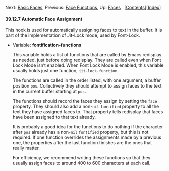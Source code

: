 

Next: [Basic Faces](Basic-Faces.html), Previous: [Face Functions](Face-Functions.html), Up: [Faces](Faces.html)   \[[Contents](index.html#SEC_Contents "Table of contents")]\[[Index](Index.html "Index")]

#### 39.12.7 Automatic Face Assignment

This hook is used for automatically assigning faces to text in the buffer. It is part of the implementation of Jit-Lock mode, used by Font-Lock.

*   Variable: **fontification-functions**

    This variable holds a list of functions that are called by Emacs redisplay as needed, just before doing redisplay. They are called even when Font Lock Mode isn’t enabled. When Font Lock Mode is enabled, this variable usually holds just one function, `jit-lock-function`.

    The functions are called in the order listed, with one argument, a buffer position `pos`. Collectively they should attempt to assign faces to the text in the current buffer starting at `pos`.

    The functions should record the faces they assign by setting the `face` property. They should also add a non-`nil` `fontified` property to all the text they have assigned faces to. That property tells redisplay that faces have been assigned to that text already.

    It is probably a good idea for the functions to do nothing if the character after `pos` already has a non-`nil` `fontified` property, but this is not required. If one function overrides the assignments made by a previous one, the properties after the last function finishes are the ones that really matter.

    For efficiency, we recommend writing these functions so that they usually assign faces to around 400 to 600 characters at each call.
